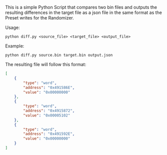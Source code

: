 This is a simple Python Script that compares two bin files and outputs the resulting differences in the target file as a json file in the same format as the Preset writes for the Randomizer.

Usage:
```
python diff.py <source_file> <target_file> <output_file>
```
Example:
```
python diff.py source.bin target.bin output.json
```

The resulting file will follow this format:
```json
[
    {
        "type": "word",
        "address": "0x491586E",
        "value": "0x00000000"
    },
    {
        "type": "word",
        "address": "0x4915872",
        "value": "0x00005102"
    },
    {
        "type": "word",
        "address": "0x491592E",
        "value": "0x00000000"
    }
]
```
